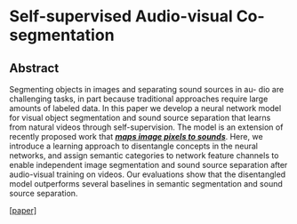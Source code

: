 # Self-supervised Audio-visual Co-segmentation



## Abstract

Segmenting objects in images and separating sound sources in au- dio are challenging tasks, in part because traditional approaches require large amounts of labeled data. In this paper we develop a neural network model for visual object segmentation and sound source separation that learns from natural videos through self-supervision. The model is an extension of recently proposed work that ***[maps image pixels to sounds](https://github.com/antony0621/Videos-Publications-Collection/blob/master/Multi-modalities/The_Sound_of_Pixels.md)***. Here, we introduce a learning approach to disentangle concepts in the neural networks, and assign semantic categories to network feature channels to enable independent image segmentation and sound source separation after audio-visual training on videos. Our evaluations show that the disentangled model outperforms several baselines in semantic segmentation and sound source separation.

[[paper]](https://arxiv.org/pdf/1904.09013.pdf)
